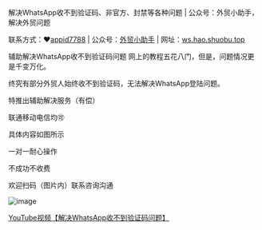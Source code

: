 
解决WhatsApp收不到验证码、非官方、封禁等各种问题 | 
公众号：外贸小助手，解决外贸问题

联系方式：❤[appid7788](https://image.shuobu.top/file/2e30b1b6b8db1ae3dca48.png) | 公众号：[外贸小助手](https://mp.weixin.qq.com/s/OXwqwaWogqV2ts9RJWmfBA) | 网址：[ws.hao.shuobu.top](https://ws.shuobu.top/)

辅助解决WhatsApp收不到验证码问题 网上的教程五花八门，但是，问题情况更是千变万化。

终究有部分外贸人始终收不到验证码，无法解决WhatsApp登陆问题。

特推出辅助解决服务（有偿）

联通移动电信均🉑️

具体内容如图所示


一对一耐心操作

不成功不收费

欢迎扫码（图片内）联系咨询沟通

![image](https://image.shuobu.top/file/2e30b1b6b8db1ae3dca48.png)

[YouTube视频【解决WhatsApp收不到验证码问题】](https://www.youtube.com/watch?v=ix_7tIhwzaE)
